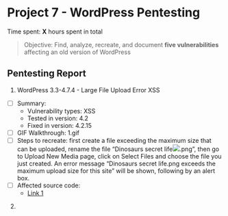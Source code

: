 # Project 7 - WordPress Pentesting

Time spent: **X** hours spent in total

> Objective: Find, analyze, recreate, and document **five vulnerabilities** affecting an old version of WordPress

## Pentesting Report

1. WordPress 3.3-4.7.4 - Large File Upload Error XSS
  - [ ] Summary: 
    - Vulnerability types: XSS
    - Tested in version: 4.2
    - Fixed in version: 4.2.15
  - [ ] GIF Walkthrough: 
  1.gif
  - [ ] Steps to recreate: 
  first create a file exceeding the maximum size that can be uploaded, rename the file “Dinosaurs secret life<img src=x onerror=alert(1)>.png”, then go to Upload New Media page, click on Select Files and choose the file you just created. An error message “Dinosaurs secret life.png exceeds the maximum upload size for this site” will be shown, following by an alert box.
  - [ ] Affected source code:
    - [Link 1](https://github.com/WordPress/WordPress/commit/8c7ea71edbbffca5d9766b7bea7c7f3722ffafa6)

2. 
